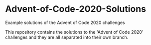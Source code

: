 # Advent-of-Code-2020-Solutions
Example solutions of the Advent of Code 2020 challenges

This repository contains the solutions to the 'Advent of Code 2020' challenges and they are all separated into their own branch.
